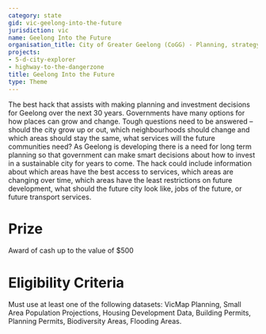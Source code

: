 ```yaml
---
category: state
gid: vic-geelong-into-the-future
jurisdiction: vic
name: Geelong Into the Future
organisation_title: City of Greater Geelong (CoGG) - Planning, strategy and urban growth
projects:
- 5-d-city-explorer
- highway-to-the-dangerzone
title: Geelong Into the Future
type: Theme
---
```


The best hack that assists with making planning and investment decisions for Geelong over the next 30 years. 
Governments have many options for how places can grow and change. Tough questions need to be answered – should the city grow up or out, which neighbourhoods should change and which areas should stay the same, what services will the future communities need? As Geelong is developing there is a need for long term planning so that government can make smart decisions about how to invest in a sustainable city for years to come. The hack could include information about which areas have the best access to services, which areas are changing over time, which areas have the least restrictions on future development, what should the future city look like, jobs of the future, or future transport services.

# Prize
Award of cash up to the value of $500

# Eligibility Criteria
Must use at least one of the following datasets: VicMap Planning, Small Area Population Projections, Housing Development Data, Building Permits, Planning Permits, Biodiversity Areas, Flooding Areas.